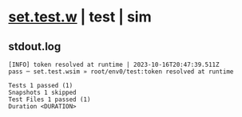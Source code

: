 # [set.test.w](../../../../../../examples/tests/sdk_tests/state/set.test.w) | test | sim

## stdout.log
```log
[INFO] token resolved at runtime | 2023-10-16T20:47:39.511Z
pass ─ set.test.wsim » root/env0/test:token resolved at runtime

Tests 1 passed (1)
Snapshots 1 skipped
Test Files 1 passed (1)
Duration <DURATION>
```

